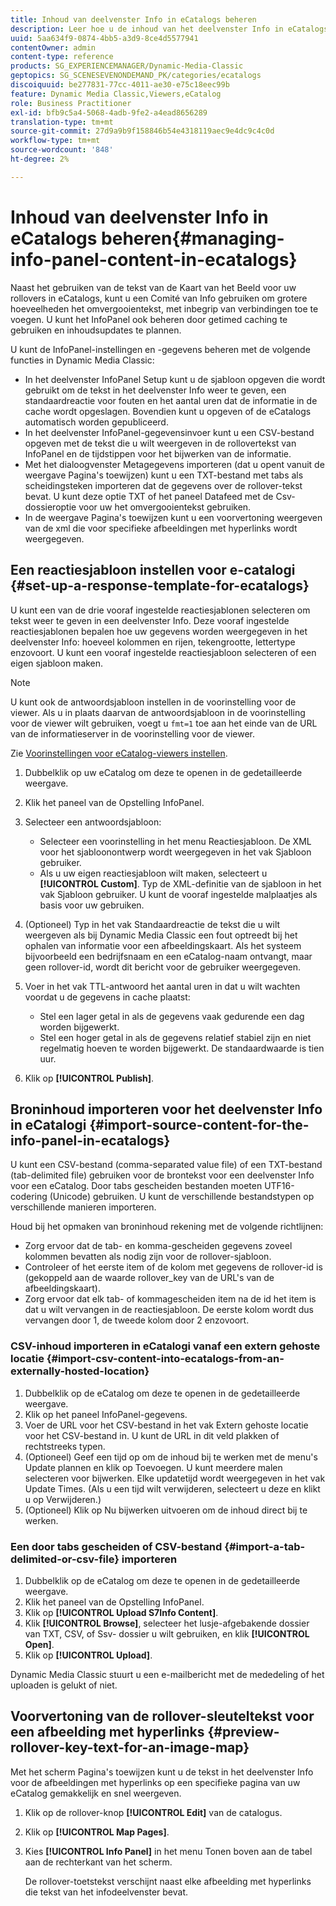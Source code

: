 ```yaml
---
title: Inhoud van deelvenster Info in eCatalogs beheren
description: Leer hoe u de inhoud van het deelvenster Info in eCatalogs beheert.
uuid: 5aa634f9-0874-4bb5-a3d9-8ce4d5577941
contentOwner: admin
content-type: reference
products: SG_EXPERIENCEMANAGER/Dynamic-Media-Classic
geptopics: SG_SCENESEVENONDEMAND_PK/categories/ecatalogs
discoiquuid: be277831-77cc-4011-ae30-e75c18eec99b
feature: Dynamic Media Classic,Viewers,eCatalog
role: Business Practitioner
exl-id: bfb9c5a4-5068-4adb-9fe2-a4ead8656289
translation-type: tm+mt
source-git-commit: 27d9a9b9f158846b54e4318119aec9e4dc9c4c0d
workflow-type: tm+mt
source-wordcount: '848'
ht-degree: 2%

---
```


# Inhoud van deelvenster Info in eCatalogs beheren{#managing-info-panel-content-in-ecatalogs}

Naast het gebruiken van de tekst van de Kaart van het Beeld voor uw rollovers in eCatalogs, kunt u een Comité van Info gebruiken om grotere hoeveelheden het omvergooientekst, met inbegrip van verbindingen toe te voegen. U kunt het InfoPanel ook beheren door getimed caching te gebruiken en inhoudsupdates te plannen.

U kunt de InfoPanel-instellingen en -gegevens beheren met de volgende functies in Dynamic Media Classic:

* In het deelvenster InfoPanel Setup kunt u de sjabloon opgeven die wordt gebruikt om de tekst in het deelvenster Info weer te geven, een standaardreactie voor fouten en het aantal uren dat de informatie in de cache wordt opgeslagen. Bovendien kunt u opgeven of de eCatalogs automatisch worden gepubliceerd.
* In het deelvenster InfoPanel-gegevensinvoer kunt u een CSV-bestand opgeven met de tekst die u wilt weergeven in de rollovertekst van InfoPanel en de tijdstippen voor het bijwerken van de informatie.
* Met het dialoogvenster Metagegevens importeren (dat u opent vanuit de weergave Pagina&#39;s toewijzen) kunt u een TXT-bestand met tabs als scheidingsteken importeren dat de gegevens over de rollover-tekst bevat. U kunt deze optie TXT of het paneel Datafeed met de Csv- dossieroptie voor uw het omvergooientekst gebruiken.
* In de weergave Pagina&#39;s toewijzen kunt u een voorvertoning weergeven van de xml die voor specifieke afbeeldingen met hyperlinks wordt weergegeven.

## Een reactiesjabloon instellen voor e-catalogi {#set-up-a-response-template-for-ecatalogs}

U kunt een van de drie vooraf ingestelde reactiesjablonen selecteren om tekst weer te geven in een deelvenster Info. Deze vooraf ingestelde reactiesjablonen bepalen hoe uw gegevens worden weergegeven in het deelvenster Info: hoeveel kolommen en rijen, tekengrootte, lettertype enzovoort. U kunt een vooraf ingestelde reactiesjabloon selecteren of een eigen sjabloon maken.

>[!NOTE]
>
>U kunt ook de antwoordsjabloon instellen in de voorinstelling voor de viewer. Als u in plaats daarvan de antwoordsjabloon in de voorinstelling voor de viewer wilt gebruiken, voegt u `fmt=1` toe aan het einde van de URL van de informatieserver in de voorinstelling voor de viewer.
>
>Zie [Voorinstellingen voor eCatalog-viewers instellen](setting-ecatalog-viewer-presets.md#setting_up_ecatalog_viewer_presets).

1. Dubbelklik op uw eCatalog om deze te openen in de gedetailleerde weergave.
1. Klik het paneel van de Opstelling InfoPanel.
1. Selecteer een antwoordsjabloon:

   * Selecteer een voorinstelling in het menu Reactiesjabloon. De XML voor het sjabloonontwerp wordt weergegeven in het vak Sjabloon gebruiker.
   * Als u uw eigen reactiesjabloon wilt maken, selecteert u **[!UICONTROL Custom]**. Typ de XML-definitie van de sjabloon in het vak Sjabloon gebruiker. U kunt de vooraf ingestelde malplaatjes als basis voor uw gebruiken.

1. (Optioneel) Typ in het vak Standaardreactie de tekst die u wilt weergeven als bij Dynamic Media Classic een fout optreedt bij het ophalen van informatie voor een afbeeldingskaart. Als het systeem bijvoorbeeld een bedrijfsnaam en een eCatalog-naam ontvangt, maar geen rollover-id, wordt dit bericht voor de gebruiker weergegeven.
1. Voer in het vak TTL-antwoord het aantal uren in dat u wilt wachten voordat u de gegevens in cache plaatst:

   * Stel een lager getal in als de gegevens vaak gedurende een dag worden bijgewerkt.
   * Stel een hoger getal in als de gegevens relatief stabiel zijn en niet regelmatig hoeven te worden bijgewerkt. De standaardwaarde is tien uur.

1. Klik op **[!UICONTROL Publish]**.

## Broninhoud importeren voor het deelvenster Info in eCatalogi {#import-source-content-for-the-info-panel-in-ecatalogs}

U kunt een CSV-bestand (comma-separated value file) of een TXT-bestand (tab-delimited file) gebruiken voor de brontekst voor een deelvenster Info voor een eCatalog. Door tabs gescheiden bestanden moeten UTF16-codering (Unicode) gebruiken. U kunt de verschillende bestandstypen op verschillende manieren importeren.

Houd bij het opmaken van broninhoud rekening met de volgende richtlijnen:

* Zorg ervoor dat de tab- en komma-gescheiden gegevens zoveel kolommen bevatten als nodig zijn voor de rollover-sjabloon.
* Controleer of het eerste item of de kolom met gegevens de rollover-id is (gekoppeld aan de waarde rollover_key van de URL&#39;s van de afbeeldingskaart).
* Zorg ervoor dat elk tab- of kommagescheiden item na de id het item is dat u wilt vervangen in de reactiesjabloon. De eerste kolom wordt dus vervangen door $1$, de tweede kolom door $2$ enzovoort.

### CSV-inhoud importeren in eCatalogi vanaf een extern gehoste locatie {#import-csv-content-into-ecatalogs-from-an-externally-hosted-location}

1. Dubbelklik op de eCatalog om deze te openen in de gedetailleerde weergave.
1. Klik op het paneel InfoPanel-gegevens.
1. Voer de URL voor het CSV-bestand in het vak Extern gehoste locatie voor het CSV-bestand in. U kunt de URL in dit veld plakken of rechtstreeks typen.
1. (Optioneel) Geef een tijd op om de inhoud bij te werken met de menu&#39;s Update plannen en klik op Toevoegen. U kunt meerdere malen selecteren voor bijwerken. Elke updatetijd wordt weergegeven in het vak Update Times. (Als u een tijd wilt verwijderen, selecteert u deze en klikt u op Verwijderen.)
1. (Optioneel) Klik op Nu bijwerken uitvoeren om de inhoud direct bij te werken.

### Een door tabs gescheiden of CSV-bestand {#import-a-tab-delimited-or-csv-file} importeren

<!-- 

Comment Type: remark
Last Modified By: unknown unknown 
Last Modified Date: 

<p>SR changed this section 10/23/2012</p>

 -->

1. Dubbelklik op de eCatalog om deze te openen in de gedetailleerde weergave.
1. Klik het paneel van de Opstelling InfoPanel.
1. Klik op **[!UICONTROL Upload S7Info Content]**.
1. Klik **[!UICONTROL Browse]**, selecteer het lusje-afgebakende dossier van TXT, CSV, of Ssv- dossier u wilt gebruiken, en klik **[!UICONTROL Open]**.
1. Klik op **[!UICONTROL Upload]**.

Dynamic Media Classic stuurt u een e-mailbericht met de mededeling of het uploaden is gelukt of niet.

## Voorvertoning van de rollover-sleuteltekst voor een afbeelding met hyperlinks {#preview-rollover-key-text-for-an-image-map}

Met het scherm Pagina&#39;s toewijzen kunt u de tekst in het deelvenster Info voor de afbeeldingen met hyperlinks op een specifieke pagina van uw eCatalog gemakkelijk en snel weergeven.

1. Klik op de rollover-knop **[!UICONTROL Edit]** van de catalogus.
1. Klik op **[!UICONTROL Map Pages]**.
1. Kies **[!UICONTROL Info Panel]** in het menu Tonen boven aan de tabel aan de rechterkant van het scherm.

   De rollover-toetstekst verschijnt naast elke afbeelding met hyperlinks die tekst van het infodeelvenster bevat.
